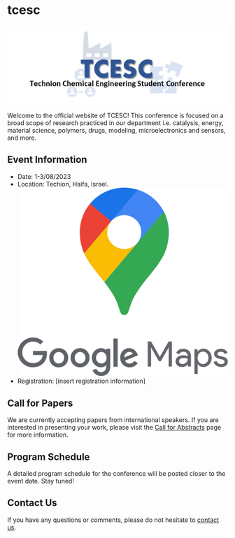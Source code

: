# tcesc
![logo](./photos/logo/logo.jpg)

Welcome to the official website of TCESC! This conference is focused on a broad scope of research practiced in our department i.e. catalysis, energy, material science, polymers, drugs, modeling, microelectronics and sensors, and more.
## Event Information

- Date: 1-3/08/2023
- Location: Techion, Haifa, Israel. [![Google Maps logo](./photos/logo/Google_Maps_Logo_2020.svg.png)](https://www.google.com/maps/place/Technion+-+Israel+Institute+of+Technology/@32.7767828,35.0209384,17z/data=!3m1!4b1!4m6!3m5!1s0x151dba9218aaf153:0x9aedc46b3e79c09c!8m2!3d32.7767783!4d35.0231271!16zL20vMDE1ZzNu)
- Registration: [insert registration information]

## Call for Papers

We are currently accepting papers from international speakers. If you are interested in presenting your work, please visit the [Call for Abstracts](./call-for-abstracts.md) page for more information.

## Program Schedule

A detailed program schedule for the conference will be posted closer to the event date. Stay tuned!

## Contact Us

If you have any questions or comments, please do not hesitate to [contact us](mailto:tcesc@campus.technion.ac.il).
